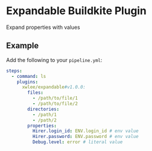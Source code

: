 # Expandable Buildkite Plugin

Expand properties with values

## Example

Add the following to your `pipeline.yml`:

```yml
steps:
  - command: ls
    plugins:
      xwlee/expandable#v1.0.0:
        files:
          - /path/to/file/1
          - /path/to/file/2
        directories:
          - /path/1
          - /path/2
        properties:
          Hirer.login_id: ENV.login_id # env value
          Hirer.password: ENV.password # env value
          Debug.level: error # literal value

```
